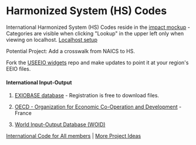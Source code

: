 # Harmonized System (HS) Codes

International Harmonized System (HS) Codes reside in the [impact mockup](../../../community/impact/) - Categories are visible when clicking "Lookup" in the upper left only when viewing on localhost. 
[Localhost setup](../../community/samples/markdown/) 

Potential Project: Add a crosswalk from NAICS to HS.  

Fork the [USEEIO widgets](https://github.com/USEPA/useeio-widgets) repo and make updates to point it at your region's EEIO files.  

#### International Input-Output    

1. [EXIOBASE database](https://simapro.com/products/exiobase-database/) - Registration is free to download files.  

1. [OECD - Organization for Economic
Co-Operation and Development](https://www.oecd.org/sti/ind/measuring-trade-in-value-added.htm) - France  

1. [World Input-Output Database (WOID)](http://www.wiod.org/otherdb)  


[International Code for All members](https://codeforall.org/members) | [More Project Ideas](../../community)
